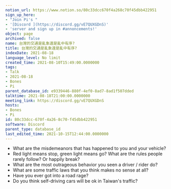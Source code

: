 ```yaml
---
notion_url: https://www.notion.so/80c33dcc670f4a268c70f45dbb422951
sign_up_here:
- "Join Pi's "
- '[Discord ](https://discord.gg/vE7QUXGDnS)'
- 'server and sign up in #annoncements!'
object: page
archived: false
name: 台灣的交通是亂象還是亂中有序?
title: 台灣的交通是亂象還是亂中有序?
indexDate: 2021-08-18
language_level: No limit
created_time: 2021-08-10T15:49:00.0000000
tags:
- Talk
- 2021-08-18
- Bones
- Pi
parent_database_id: e9339446-880f-4ef0-8ad7-8ad1f507dded
talktime: 2021-08-18T21:00:00.0000000
meeting_link: https://discord.gg/vE7QUXGDnS
hosts:
- Bones
- Pi
id: 80c33dcc-670f-4a26-8c70-f45dbb422951
software: Discord
parent_type: database_id
last_edited_time: 2021-10-15T12:44:00.0000000
---
```


   - What are the misdemeanors that has happened to you and your vehicle?
   - Red light means stop, green light means go?
What are the rules people rarely follow? Or happily break?
   - What are the most outrageous behavior you seen a driver / rider do?
   - What are some traffic laws that you think makes no sense at all?
   - Have you ever got into a road rage?
   - Do you think self-driving cars will be ok in Taiwan's traffic?











